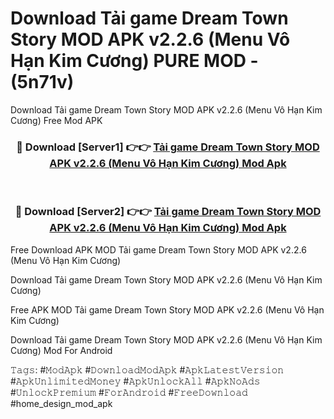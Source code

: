 # Download Tải game Dream Town Story MOD APK v2.2.6 (Menu Vô Hạn Kim Cương) PURE MOD - (5n71v)
Download Tải game Dream Town Story MOD APK v2.2.6 (Menu Vô Hạn Kim Cương) Free Mod APK

<div align="center">
<h3>🔴 Download [Server1] 👉👉 <a href="https://apk-comot.site?title=Tải_game_Dream_Town_Story_MOD_APK_v2.2.6_(Menu_Vô_Hạn_Kim_Cương)">Tải game Dream Town Story MOD APK v2.2.6 (Menu Vô Hạn Kim Cương) Mod Apk</a></h3><br>

<h3>🔴 Download [Server2] 👉👉 <a href="https://apk-comot.site?title=Tải_game_Dream_Town_Story_MOD_APK_v2.2.6_(Menu_Vô_Hạn_Kim_Cương)">Tải game Dream Town Story MOD APK v2.2.6 (Menu Vô Hạn Kim Cương) Mod Apk</a></h3>
</div>


Free Download APK MOD Tải game Dream Town Story MOD APK v2.2.6 (Menu Vô Hạn Kim Cương)

Download Tải game Dream Town Story MOD APK v2.2.6 (Menu Vô Hạn Kim Cương) 

Free APK MOD Tải game Dream Town Story MOD APK v2.2.6 (Menu Vô Hạn Kim Cương) 

Download Tải game Dream Town Story MOD APK v2.2.6 (Menu Vô Hạn Kim Cương) Mod For Android

𝚃𝚊𝚐𝚜: #𝙼𝚘𝚍𝙰𝚙𝚔 #𝙳𝚘𝚠𝚗𝚕𝚘𝚊𝚍𝙼𝚘𝚍𝙰𝚙𝚔 #𝙰𝚙𝚔𝙻𝚊𝚝𝚎𝚜𝚝𝚅𝚎𝚛𝚜𝚒𝚘𝚗 #𝙰𝚙𝚔𝚄𝚗𝚕𝚒𝚖𝚒𝚝𝚎𝚍𝙼𝚘𝚗𝚎𝚢 #𝙰𝚙𝚔𝚄𝚗𝚕𝚘𝚌𝚔𝙰𝚕𝚕 #𝙰𝚙𝚔𝙽𝚘𝙰𝚍𝚜 #𝚄𝚗𝚕𝚘𝚌𝚔𝙿𝚛𝚎𝚖𝚒𝚞𝚖 #𝙵𝚘𝚛𝙰𝚗𝚍𝚛𝚘𝚒𝚍 #𝙵𝚛𝚎𝚎𝙳𝚘𝚠𝚗𝚕𝚘𝚊𝚍 #home_design_mod_apk